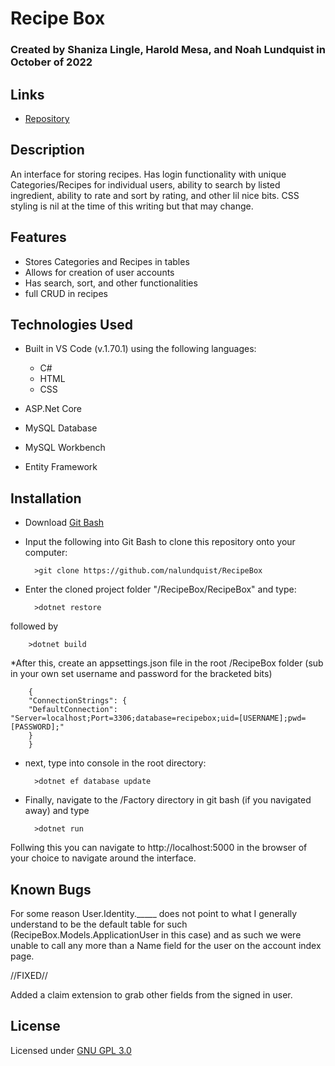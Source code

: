 # Recipe Box

### Created by Shaniza Lingle, Harold Mesa, and Noah Lundquist in October of 2022

## Links

* [Repository](https://github.com/nalundquist/RecipeBox)

## Description

An interface for storing recipes.  Has login functionality with unique Categories/Recipes for individual users, ability to search by listed ingredient, ability to rate and sort by rating, and other lil nice bits.  CSS styling is nil at the time of this writing but that may change.

## Features

* Stores Categories and Recipes in tables
* Allows for creation of user accounts
* Has search, sort, and other functionalities
* full CRUD in recipes


## Technologies Used

* Built in VS Code (v.1.70.1) using the following languages:
	* C#
	* HTML
	* CSS

* ASP.Net Core
* MySQL Database
* MySQL Workbench
* Entity Framework

## Installation

* Download [Git Bash](https://git-scm.com/downloads)
* Input the following into Git Bash to clone this repository onto your computer:

		>git clone https://github.com/nalundquist/RecipeBox


* Enter the cloned project folder "/RecipeBox/RecipeBox" and type:

		>dotnet restore

followed by

		>dotnet build

*After this, create an appsettings.json file in the root /RecipeBox folder (sub in your own set username and password for the bracketed bits)

		{
  		"ConnectionStrings": {
      	"DefaultConnection": "Server=localhost;Port=3306;database=recipebox;uid=[USERNAME];pwd=[PASSWORD];"
  		}
		}

* next, type into console in the root directory:

		>dotnet ef database update

* Finally, navigate to the /Factory directory in git bash (if you navigated away) and type  

		>dotnet run

Follwing this you can navigate to http://localhost:5000 in the browser of your choice to navigate around the interface.  

## Known Bugs

For some reason User.Identity._____ does not point to what I generally understand to be the default table for such (RecipeBox.Models.ApplicationUser in this case) and as such we were unable to call any more than a Name field for the user on the account index page.

//FIXED// 

Added a claim extension to grab other fields from the signed in user.

## License

Licensed under [GNU GPL 3.0](https://www.gnu.org/licenses/gpl-3.0.en.html)
